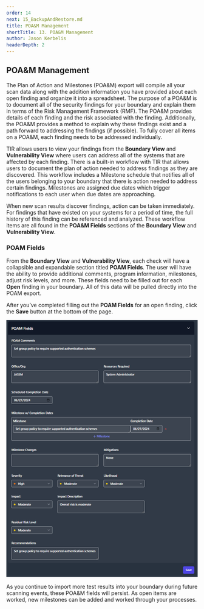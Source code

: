 ```yaml
---
order: 14
next: 15_BackupAndRestore.md
title: POA&M Management
shortTitle: 13. POA&M Management
author: Jason Kerbelis
headerDepth: 2
---
```


## POA&M Management

The Plan of Action and Milestones (POA&M) export will compile all your scan data along with the addition information you have provided about each open finding and organize it into a spreadsheet. The purpose of a POA&M is to document all of the security findings for your boundary and explain them in terms of the Risk Management Framework (RMF). The POA&M provides details of each finding and the risk associated with the finding. Additionally, the POA&M provides a method to explain why these findings exist and a path forward to addressing the findings (if possible). To fully cover all items on a POA&M, each finding needs to be addressed individually.

TIR allows users to view your findings from the **Boundary View** and **Vulnerability View** where users can address all of the systems that are affected by each finding. There is a built-in workflow with TIR that allows users to document the plan of action needed to address findings as they are discovered. This workflow includes a Milestone schedule that notifies all of the users belonging to your boundary that there is action needed to address certain findings. Milestones are assigned due dates which trigger notifications to each user when due dates are approaching.

When new scan results discover findings, action can be taken immediately. For findings that have existed on your systems for a period of time, the full history of this finding can be referenced and analyzed. These workflow items are all found in the **POA&M Fields** sections of the **Boundary View** and **Vulnerability View**.

### POAM Fields

From the **Boundary View** and **Vulnerability View**, each check will have a collapsible and expandable section titled **POAM Fields**. The user will have the ability to provide additional comments, program information, milestones, adjust risk levels, and more. These fields need to be filled out for each **Open** finding in your boundary. All of this data will be pulled directly into the POAM export.

After you’ve completed filling out the **POAM Fields** for an open finding, click the **Save** button at the bottom of the page.

![Figure 80: POA&M Fields](../../assets/user-guide/image52.png "Figure 80: POA&M Fields")

As you continue to import more test results into your boundary during future scanning events, these POA&M fields will persist. As open items are worked, new milestones can be added and worked through your processes.
